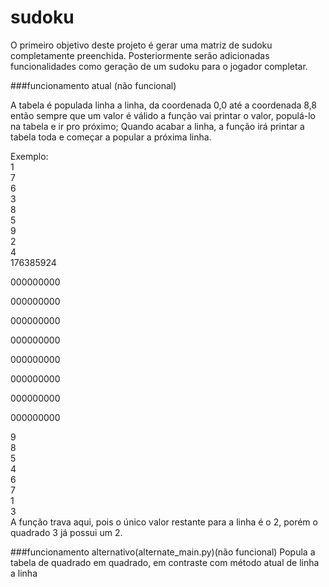 # sudoku
O primeiro objetivo deste projeto é gerar uma matriz de sudoku completamente preenchida.
Posteriormente serão adicionadas funcionalidades como geração de um sudoku para o jogador completar.

###funcionamento atual (não funcional)

  A tabela é populada linha a linha, da coordenada 0,0 até a coordenada 8,8
  então sempre que um valor é válido a função vai printar o valor, populá-lo na tabela e ir pro próximo;
  Quando acabar a linha, a função irá printar a tabela toda e começar a popular a próxima linha.
  
  Exemplo:<br/>
  1 <br/>
  7 <br/>
  6 <br/>
  3 <br/>
  8 <br/>
  5<br/>
  9<br/>
  2<br/>
  4<br/>
  176385924<br/>
  
  000000000 <br/>
  
  000000000<br/>
  
  000000000<br/>
  
  000000000<br/>
  
  000000000<br/>
  
  000000000<br/>
  
  000000000<br/>
  
  000000000<br/>
  
  9<br/>
  8<br/>
  5<br/>
  4<br/>
  6<br/>
  7<br/>
  1<br/>
  3<br/>
  A função trava aqui, pois o único valor restante para a linha é o 2, porém o quadrado 3 já possui um 2.

###funcionamento alternativo(alternate_main.py)(não funcional)
Popula a tabela de quadrado em quadrado, em contraste com método atual de linha a linha
